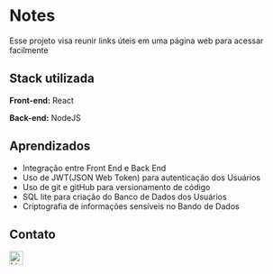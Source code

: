 
# Notes

Esse projeto visa reunir links úteis em uma página web para acessar facilmente

## Stack utilizada

**Front-end:** React

**Back-end:** NodeJS


## Aprendizados

- Integração entre Front End e Back End
- Uso de JWT(JSON Web Token) para autenticação dos Usuários
- Uso de git e gitHub para versionamento de código
- SQL lite para criação do Banco de Dados dos Usuários
- Criptografia de informações sensíveis no Bando de Dados


## Contato

<a href="www.linkedin.com/in/hudson-machado-03346024b" target="_blank">
  <img src="https://upload.wikimedia.org/wikipedia/commons/c/ca/LinkedIn_logo_initials.png" alt="LinkedIn" width="24" />
</a>


